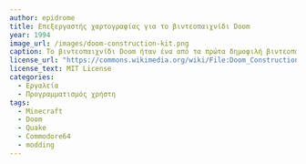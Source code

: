 ```yaml
---
author: epidrome
title: Επεξεργαστής χαρτογραφίας για το βιντεοπαιχνίδι Doom 
year: 1994 
image_url: /images/doom-construction-kit.png
caption: Το βιντεοπαιχνίδι Doom ήταν ένα από τα πρώτα δημοφιλή βιντεοπαιχνίδια που επέτρεψαν τις προσθήκες και τις αλλαγές στις πίστες μέσω ανοιχτών αρχείων. Αν και οι περισσότερες εταιρείες λογισμικού προστάτευαν τόσο τον κώδικα όσο και τα δεδομένα των εφαρμογών τους, η πρωτοβουλία αυτή ενθάρρυνε τη δημιουργία μιας κοινότητας κατασκευής εργαλείων και αρχείων για την υποστήριξη του βιντεοπαιχνιδιού.
license_url: "https://commons.wikimedia.org/wiki/File:Doom_Construction_Kit_screenshot.png" 
license_text: MIT License 
categories:
  - Εργαλεία
  - Προγραμματισμός χρήστη
tags:
  - Minecraft
  - Doom
  - Quake
  - Commodore64
  - modding
---
```

